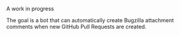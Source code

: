 A work in progress

The goal is a bot that can automatically create Bugzilla attachment comments
when new GitHub Pull Requests are created.
